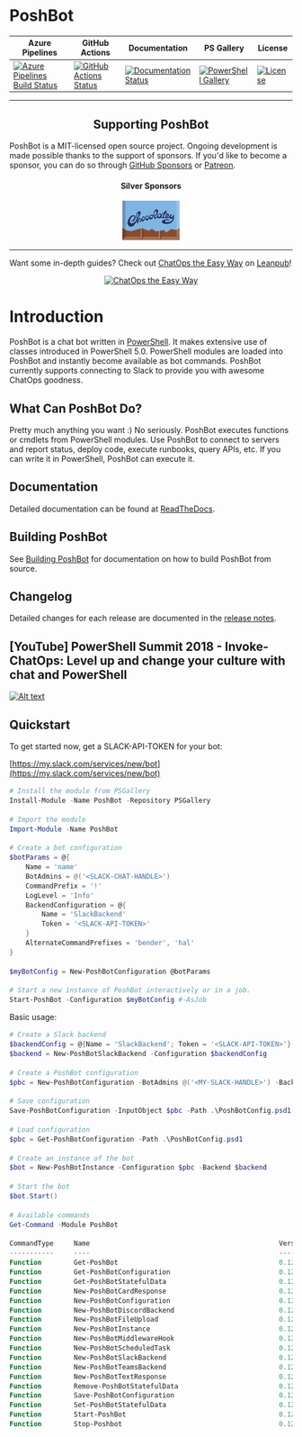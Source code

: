 
# PoshBot

| Azure Pipelines | GitHub Actions | Documentation | PS Gallery | License |
|-----------------|----------------|---------------|------------|---------|
[![Azure Pipelines Build Status][azure-pipeline-badge]][azure-pipeline-build] | [![GitHub Actions Status][github-actions-badge]][github-actions-build] | [![Documentation Status][docs-badge]][docs] | [![PowerShell Gallery][psgallery-badge]][psgallery] | [![License][license-badge]][license]
<!-- [![Patreon](https://img.shields.io/badge/patreon-donate-yellow.svg)](https://www.patreon.com/devblackops/memberships) -->

---

<h2 align="center">Supporting PoshBot</h2>

PoshBot is a MIT-licensed open source project. Ongoing development is made possible thanks to the support of sponsors.
If you'd like to become a sponsor, you can do so through [GitHub Sponsors](https://github.com/users/devblackops/sponsorship) or [Patreon](https://www.patreon.com/bePatron?u=10352866).

<h4 align="center">Silver Sponsors</h4>

<div align="center">
<a href="https://chocolatey.org/" target="_blank" rel="noopener noreferrer"><img src="Media/sponsors/chocolatey_logo_long.png" height="70px"></a>
</div>

---

Want some in-depth guides? Check out [ChatOps the Easy Way](https://leanpub.com/chatops-the-easy-way) on [Leanpub](https://leanpub.com/)!

<p align="center">
    <a href="https://leanpub.com/chatops-the-easy-way" target="_blank" title="ChatOps the Easy Way">
        <img src="https://s3.amazonaws.com/titlepages.leanpub.com/chatops-the-easy-way/medium?1530164567" alt="ChatOps the Easy Way">
    </a>
</p>


# Introduction

PoshBot is a chat bot written in [PowerShell](https://msdn.microsoft.com/powershell).
It makes extensive use of classes introduced in PowerShell 5.0.
PowerShell modules are loaded into PoshBot and instantly become available as bot commands.
PoshBot currently supports connecting to Slack to provide you with awesome ChatOps goodness.

<!-- <p align="center">
  <img style="height:250px;" src="https://raw.githubusercontent.com/poshbotio/PoshBot/master/Media/poshbot_logo_300_432.png" alt="PoshBot logo"/>
</p> -->

## What Can PoshBot Do?

Pretty much anything you want :) No seriously.
PoshBot executes functions or cmdlets from PowerShell modules.
Use PoshBot to connect to servers and report status, deploy code, execute runbooks, query APIs, etc.
If you can write it in PowerShell, PoshBot can execute it.

## Documentation

Detailed documentation can be found at [ReadTheDocs](http://poshbot.readthedocs.io/en/latest/).

## Building PoshBot

See [Building PoshBot](./building.md) for documentation on how to build PoshBot from source.

## Changelog

Detailed changes for each release are documented in the [release notes](https://github.com/poshbotio/poshbot/releases).

## [YouTube] PowerShell Summit 2018 - Invoke-ChatOps: Level up and change your culture with chat and PowerShell

[![Alt text](https://i.ytimg.com/vi/Mrs49IdnSHc/hqdefault.jpg?sqp=-oaymwEZCNACELwBSFXyq4qpAwsIARUAAIhCGAFwAQ==&rs=AOn4CLDdWnuXllwxfDRO_LGa0h_h_VGPPQ)](https://youtu.be/Mrs49IdnSHc)

## Quickstart

To get started now, get a SLACK-API-TOKEN for your bot:

[https://my.slack.com/services/new/bot](https://my.slack.com/services/new/bot)

```powershell
# Install the module from PSGallery
Install-Module -Name PoshBot -Repository PSGallery

# Import the module
Import-Module -Name PoshBot

# Create a bot configuration
$botParams = @{
    Name = 'name'
    BotAdmins = @('<SLACK-CHAT-HANDLE>')
    CommandPrefix = '!'
    LogLevel = 'Info'
    BackendConfiguration = @{
        Name = 'SlackBackend'
        Token = '<SLACK-API-TOKEN>'
    }
    AlternateCommandPrefixes = 'bender', 'hal'
}

$myBotConfig = New-PoshBotConfiguration @botParams

# Start a new instance of PoshBot interactively or in a job.
Start-PoshBot -Configuration $myBotConfig #-AsJob
```

Basic usage:

```powershell
# Create a Slack backend
$backendConfig = @{Name = 'SlackBackend'; Token = '<SLACK-API-TOKEN>'}
$backend = New-PoshBotSlackBackend -Configuration $backendConfig

# Create a PoshBot configuration
$pbc = New-PoshBotConfiguration -BotAdmins @('<MY-SLACK-HANDLE>') -BackendConfiguration $backendConfig

# Save configuration
Save-PoshBotConfiguration -InputObject $pbc -Path .\PoshBotConfig.psd1

# Load configuration
$pbc = Get-PoshBotConfiguration -Path .\PoshBotConfig.psd1

# Create an instance of the bot
$bot = New-PoshBotInstance -Configuration $pbc -Backend $backend

# Start the bot
$bot.Start()

# Available commands
Get-Command -Module PoshBot

CommandType     Name                                               Version    Source
-----------     ----                                               -------    ------
Function        Get-PoshBot                                        0.12.0     poshbot
Function        Get-PoshBotConfiguration                           0.12.0     poshbot
Function        Get-PoshBotStatefulData                            0.12.0     poshbot
Function        New-PoshBotCardResponse                            0.12.0     poshbot
Function        New-PoshBotConfiguration                           0.12.0     poshbot
Function        New-PoshBotDiscordBackend                          0.12.0     poshbot
Function        New-PoshBotFileUpload                              0.12.0     poshbot
Function        New-PoshBotInstance                                0.12.0     poshbot
Function        New-PoshBotMiddlewareHook                          0.12.0     poshbot
Function        New-PoshBotScheduledTask                           0.12.0     poshbot
Function        New-PoshBotSlackBackend                            0.12.0     poshbot
Function        New-PoshBotTeamsBackend                            0.12.0     poshbot
Function        New-PoshBotTextResponse                            0.12.0     poshbot
Function        Remove-PoshBotStatefulData                         0.12.0     poshbot
Function        Save-PoshBotConfiguration                          0.12.0     poshbot
Function        Set-PoshBotStatefulData                            0.12.0     poshbot
Function        Start-PoshBot                                      0.12.0     poshbot
Function        Stop-Poshbot                                       0.12.0     poshbot
```

[azure-pipeline-badge]: https://dev.azure.com/devblackops/PoshBot/_apis/build/status/PoshBot-CI
[azure-pipeline-build]: https://dev.azure.com/devblackops/PoshBot/_build/latest?definitionId=3
[github-actions-badge]: https://github.com/poshbotio/PoshBot/workflows/CI/badge.svg
[github-actions-build]: https://github.com/poshbotio/PoshBot/actions
[docs-badge]: https://readthedocs.org/projects/poshbot/badge/?version=latest
[docs]: http://poshbot.readthedocs.io/en/latest/
[psgallery-badge]: https://img.shields.io/powershellgallery/dt/poshbot.svg
[psgallery]: https://www.powershellgallery.com/packages/poshbot
[license-badge]: https://img.shields.io/github/license/poshbotio/poshbot.svg
[license]: https://www.powershellgallery.com/packages/poshbot
